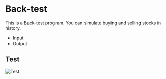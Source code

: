 # Back-test
This is a Back-test program. You can simulate buying and selling stocks in history.
+ Input
+ Output

## Test
![Test](https://github.com/Hilbert1984/Back-test/tree/master/figure/000001.SZ.jpg)
